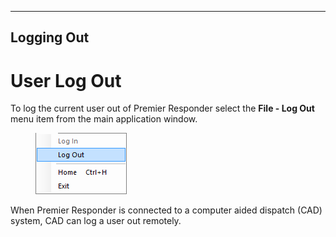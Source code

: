   -----------------
  **Logging Out**
  -----------------

# User Log Out

To log the current user out of Premier Responder select the **File - Log
Out** menu item from the main application window.

<figure><img src=".gitbook/assets/Logging Out_files/image001.png" alt=""><figcaption></figcaption></figure> 

When Premier Responder is connected to a computer aided dispatch (CAD)
system, CAD can log a user out remotely.
